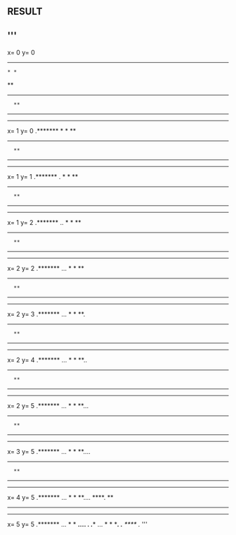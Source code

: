 ## RESULT

'''
 ----------------
x= 0 y= 0
 *******
    * *
**
 ****
      **
***** **
----------------
x= 1 y= 0
.*******
    * *
**
 ****
      **
***** **
----------------
x= 1 y= 1
.*******
.   * *
**
 ****
      **
***** **
----------------
x= 1 y= 2
.*******
..  * *
**
 ****
      **
***** **
----------------
x= 2 y= 2
.*******
... * *
**
 ****
      **
***** **
----------------
x= 2 y= 3
.*******
... * *
**.
 ****
      **
***** **
----------------
x= 2 y= 4
.*******
... * * 
**..
 ****
      **
***** **
----------------
x= 2 y= 5
.*******
... * *
**...
 ****
      **
***** **
----------------
x= 3 y= 5
.*******
... * *
**....
 ****
      **
***** **
----------------
x= 4 y= 5
.*******
... * *
**....
 ****.
      **
***** **
----------------
x= 5 y= 5
.*******
... * *
**....
 ****.
.*******
... * *
 ****.
     .**
**** *.**
'''